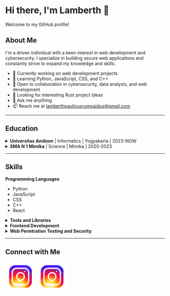 # Hi there, I'm Lamberth 👋

Welcome to my GitHub profile!

## About Me

I'm a driven individual with a keen interest in web development and cybersecurity. I specialize in building secure web applications and constantly strive to expand my knowledge and skills.

- 🔭 Currently working on web development projects
- 🌱 Learning Python, JavaScript, CSS, and C++
- 👯 Open to collaboration in cybersecurity, data analysis, and web development
- 🤔 Looking for interesting Rust project ideas
- 💬 Ask me anything
- 📫 Reach me at lamberthpaulinusrumpaidus@gmail.com

---

## Education

<details>
  <summary><b>Universitas Amikom</b> | Informatics | Yogyakarta | 2023-NOW</summary>
  
  - Pursuing my passion for technology at the renowned Universitas Amikom, with a focus on cybersecurity and web development.
  - Gaining valuable insights into the world of informatics, honing my coding skills.
  - Collaborating with bright minds on exciting projects to enhance my knowledge of web security.
  - Building a strong foundation for my future career in IT.

</details>

<details>
  <summary><b>SMA N 1 Mimika</b> | Science | Mimika | 2020-2023</summary>
  
  - Nurturing my curiosity in the realm of science and mathematics, which laid the groundwork for my interest in cybersecurity.
  - Participating in science fairs and academic competitions.
  - Fostering a love for learning and problem-solving.
  - Shaping my academic journey towards a bright future.

</details>

---  

## Skills


  <summary><b>Programming Languages</b></summary>
  
  - Python
  - JavaScript
  - CSS
  - C++
  - React

</details>

<details>
  <summary><b>Tools and Libraries</b></summary>
  
  - Node.js
  - MySQL
  - Sass
  - Contentful
  - React Testing Library
  - Jest

</details>

<details>
  <summary><b>Frontend Development</b></summary>
  
  - React
  - Next.js
  - Material-UI
  - Ant Design
  - Tailwind CSS

</details>

<details>
  <summary><b>Web Penetration Testing and Security</b></summary>
  
  - OWASP Top Ten vulnerabilities
  - SQL injection
  - Cross-Site Scripting (XSS)
  - Cross-Site Request Forgery (CSRF)
  - Security Scanning Tools (e.g., Burp Suite, OWASP ZAP)

</details>

---

## Connect with Me

[![Instagram](./img/instagram-light.svg)](https://instagram.com/lamberthrumpaidus06#gh-light-mode-only)
[![Instagram](./img/instagram-dark.svg)](https://instagram.com/lamberthrumpaidus06#gh-dark-mode-only)

